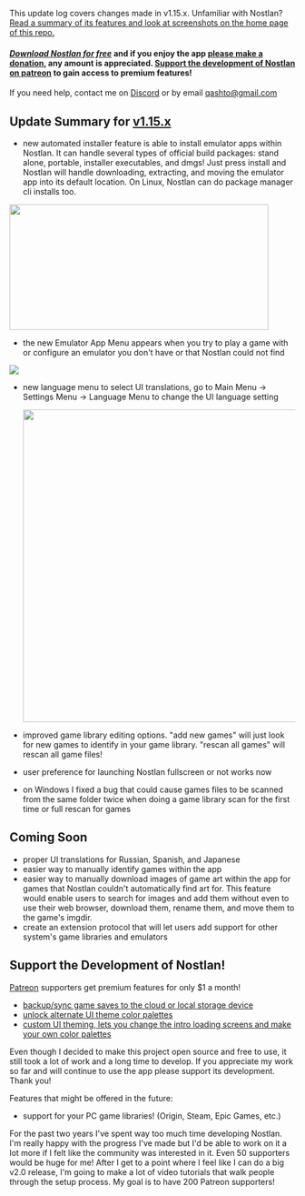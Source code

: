 This update log covers changes made in v1.15.x. Unfamiliar with Nostlan? [Read a summary of its features and look at screenshots on the home page of this repo.](https://github.com/quinton-ashley/nostlan/blob/master/README.md)

#### **_[Download Nostlan for free](https://github.com/quinton-ashley/nostlan/releases)_** and if you enjoy the app [please make a donation](https://www.paypal.me/qashto/20), any amount is appreciated. [Support the development of Nostlan on patreon](https://www.patreon.com/nostlan) to gain access to premium features!

If you need help, contact me on [Discord](https://discord.gg/cT2yNC6) or by email <qashto@gmail.com>

## Update Summary for [v1.15.x](https://github.com/quinton-ashley/nostlan/releases)

- new automated installer feature is able to install emulator apps within Nostlan. It can handle several types of official build packages: stand alone, portable, installer executables, and dmgs! Just press install and Nostlan will handle downloading, extracting, and moving the emulator app into its default location. On Linux, Nostlan can do package manager cli installs too.

<img src="https://raw.githubusercontent.com/quinton-ashley/nostlan-screenshots/master/emuAppMenu.png" width=456px height=221px>

- the new Emulator App Menu appears when you try to play a game with or configure an emulator you don't have or that Nostlan could not find

![](https://raw.githubusercontent.com/quinton-ashley/nostlan-screenshots/master/languages.png)

- new language menu to select UI translations, go to Main Menu -> Settings Menu -> Language Menu to change the UI language setting

  <img src="https://raw.githubusercontent.com/quinton-ashley/nostlan-screenshots/master/gameLibMenu.png" width=740 height=550>

- improved game library editing options. "add new games" will just look for new games to identify in your game library. "rescan all games" will rescan all game files!
- user preference for launching Nostlan fullscreen or not works now
- on Windows I fixed a bug that could cause games files to be scanned from the same folder twice when doing a game library scan for the first time or full rescan for games

## Coming Soon

- proper UI translations for Russian, Spanish, and Japanese
- easier way to manually identify games within the app
- easier way to manually download images of game art within the app for games that Nostlan couldn't automatically find art for. This feature would enable users to search for images and add them without even to use their web browser, download them, rename them, and move them to the game's imgdir.
- create an extension protocol that will let users add support for other system's game libraries and emulators

## Support the Development of Nostlan!

[Patreon](https://www.patreon.com/nostlan) supporters get premium features for only \$1 a month!

- [backup/sync game saves to the cloud or local storage device](https://github.com/quinton-ashley/nostlan/wiki/Backup-Saves-and-Cloud-Save-Syncing)
- [unlock alternate UI theme color palettes](https://github.com/quinton-ashley/nostlan/wiki/Change-Theme)
- [custom UI theming, lets you change the intro loading screens and make your own color palettes](https://github.com/quinton-ashley/nostlan/wiki/Custom-Themes)

Even though I decided to make this project open source and free to use, it still took a lot of work and a long time to develop. If you appreciate my work so far and will continue to use the app please support its development. Thank you!

Features that might be offered in the future:

- support for your PC game libraries! (Origin, Steam, Epic Games, etc.)

For the past two years I've spent way too much time developing Nostlan. I'm really happy with the progress I've made but I'd be able to work on it a lot more if I felt like the community was interested in it. Even 50 supporters would be huge for me! After I get to a point where I feel like I can do a big v2.0 release, I'm going to make a lot of video tutorials that walk people through the setup process. My goal is to have 200 Patreon supporters!
